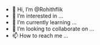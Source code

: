 - 👋 Hi, I’m @Rohithflik
- 👀 I’m interested in ...
- 🌱 I’m currently learning ...
- 💞️ I’m looking to collaborate on ...
- 📫 How to reach me ...

<!---
Rohithflik/Rohithflik is a ✨ special ✨ repository because its `README.md` (this file) appears on your GitHub profile.
You can click the Preview link to take a look at your changes.
--->
